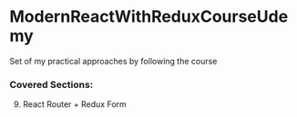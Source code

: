 # ModernReactWithReduxCourseUdemy
Set of my practical approaches by following the course

### Covered Sections:
9. React Router + Redux Form
